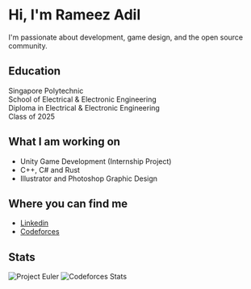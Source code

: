 # Hi, I'm Rameez Adil

I'm passionate about development, game design, and the open source community.

## Education
Singapore Polytechnic <br/>
School of Electrical & Electronic Engineering <br/>
Diploma in Electrical & Electronic Engineering <br/>
Class of 2025

## What I am working on
- Unity Game Development (Internship Project)
- C++, C# and Rust
- Illustrator and Photoshop Graphic Design

## Where you can find me
- [Linkedin](https://www.linkedin.com/in/rameezadil/)
- [Codeforces](https://codeforces.com/profile/splodster)

## Stats
![Project Euler](https://projecteuler.net/profile/splodster.png)
![Codeforces Stats](https://codeforces-readme-stats.vercel.app/api/card?username=splodster)
